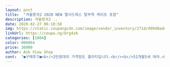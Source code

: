 ```yaml
---
layout: post 
title:  "겨울왕국2 2020 NEW 엘사드레스 탈부착 케이프 포함" 
description: 겨울왕국2 ..
date: 2020-02-27 06:10:58 
img: https://static.coupangcdn.com/image/vendor_inventory/271d/d99d0ade2e4d2a527cade527273c9744f19b0371805749e0895f78175a36.jpg 
linkUrl: https://coupa.ng/brg4zA 
categories: [1004] 
color: 006064 
price: 36000 
author: Ask View Shop 
cont:  "●구매후기●<br/>2만원대의 가격정도 퀄리티입니다.<br/><br/>51개월5세 여아.<br/> 키 108.<br/> 몸무게 20입니다.<br/><br/>.<br/> ★상세 사이즈 참고했더니 예쁘게 잘맞아요.<br/><br/>.<br/> ★원단이 신축성이 뛰어난 재질이예요.<br/><br/>.<br/> ★케이프는 탈부착인데.<br/>.<br/> 뗄일은 거의없네요.<br/><br/>기존의 엘사드레스는 반짝이가 어마어마하게 떨어져서 감당이 안됬잖아요;;;; 이드레스 그럴 걱정이 없네요.<br/><br/>드레스는 발목까지오구요.<br/><br/>딸아이가 무척 좋아하네요.<br/><br/>딸아이는 케이프때문에 좋아하는듯 해요.<br/><br/>또래보다 큰편이구요.<br/><br/>마음에 든다고 계속 사진 찍으라네요.<br/><br/>모습이  넘.<br/>.<br/>    사랑스러워요!!  ㅋㅋ 배불뚝이 체형이라 그런지 혼자보가 아깝.<br/>.<br/> 무튼     코스튬의상 이가격에 이 품질이면   사는게 맞는거 같아요!! 다른 분들  후기처럼  떨어질 반짝이가 애초에 없으니   맘이 이렇게 평화롭네요 !!!<br/>본인이 콕 집어서 사돌라한거라 뭐.<br/>.<br/><br/>아무리봐도 내복 같은데<br/>아이도 활동하기 편하다고하네요.<br/> 대신 땀흡수가 잘되는 원단이 아니라 아쉽기는하네요.<br/><br/>일자로 떨어지는 슬림한 디자인이라<br/>재질이며  마감이며  맘에 너무 들어요 어쩜 ^^ ~  39갤 통통5세     추위따윈 두렵지 않다네요 ㅋㅋㅋ  아   이 옷 입고  노래 따라부르는<br/>저러다 두어번 입고 말거면서.<br/>.<br/><br/>추천해요.<br/><br/>케이프는 아주 살짝 끌릴정도 됩니다.<br/><br/>평소 상의 120은 딱맞고 130은 낙낙한 125사이즈입니다.<br/><br/>풍성한 벨라인으로 디자인된 드레스가 아니라<br/>하지만 딸아이가 행복해하는 모습을보면 가격은 중요치않네요.<br/><br/>활동성은 다소 불편해보이지만... <br/>덕분에 딸아이의 행동이 오히려 조신해졌어요 ㅎㅎㅎ<br/>" 
---
```

